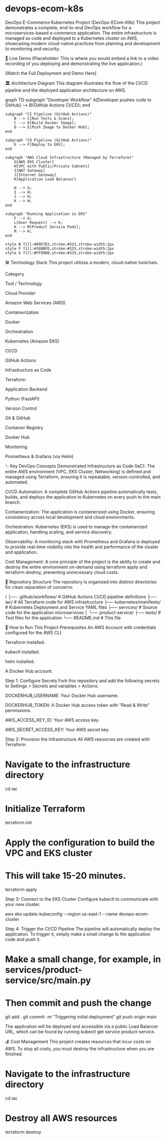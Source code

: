 # devops-ecom-k8s
DevOps E-Commerce Kubernetes Project (DevOps-ECom-K8s)
This project demonstrates a complete, end-to-end DevOps workflow for a microservices-based e-commerce application. The entire infrastructure is managed as code and deployed to a Kubernetes cluster on AWS, showcasing modern cloud-native practices from planning and development to monitoring and security.

🎥 Live Demo
(Placeholder: This is where you would embed a link to a video recording of you deploying and demonstrating the live application.)

[Watch the Full Deployment and Demo Here]

🏛️ Architecture Diagram
This diagram illustrates the flow of the CI/CD pipeline and the deployed application architecture on AWS.

graph TD
    subgraph "Developer Workflow"
        A[Developer pushes code to GitHub] --> B{GitHub Actions CI/CD};
    end

    subgraph "CI Pipeline (GitHub Actions)"
        B --> C[Run Tests & Scans];
        C --> D[Build Docker Image];
        D --> E[Push Image to Docker Hub];
    end

    subgraph "CD Pipeline (GitHub Actions)"
        E --> F[Deploy to EKS];
    end

    subgraph "AWS Cloud Infrastructure (Managed by Terraform)"
        G[AWS EKS Cluster]
        H[VPC with Public/Private Subnets]
        I[NAT Gateway]
        J[Internet Gateway]
        K[Application Load Balancer]

        H --> G;
        I --> H;
        J --> H;
        K --> H;
    end

    subgraph "Running Application in EKS"
        F --> G;
        L[User Request] --> K;
        K --> M[Product Service Pods];
        M --> H;
    end

    style B fill:#8957E5,stroke:#333,stroke-width:2px
    style F fill:#388BFD,stroke:#333,stroke-width:2px
    style G fill:#FF9900,stroke:#333,stroke-width:2px

🛠️ Technology Stack
This project utilizes a modern, cloud-native toolchain.

Category

Tool / Technology

Cloud Provider

Amazon Web Services (AWS)

Containerization

Docker

Orchestration

Kubernetes (Amazon EKS)

CI/CD

GitHub Actions

Infrastructure as Code

Terraform

Application Backend

Python (FastAPI)

Version Control

Git & GitHub

Container Registry

Docker Hub

Monitoring

Prometheus & Grafana (via Helm)

✨ Key DevOps Concepts Demonstrated
Infrastructure as Code (IaC): The entire AWS environment (VPC, EKS Cluster, Networking) is defined and managed using Terraform, ensuring it is repeatable, version-controlled, and automated.

CI/CD Automation: A complete GitHub Actions pipeline automatically tests, builds, and deploys the application to Kubernetes on every push to the main branch.

Containerization: The application is containerized using Docker, ensuring consistency across local development and cloud environments.

Orchestration: Kubernetes (EKS) is used to manage the containerized application, handling scaling, and service discovery.

Observability: A monitoring stack with Prometheus and Grafana is deployed to provide real-time visibility into the health and performance of the cluster and application.

Cost Management: A core principle of the project is the ability to create and destroy the entire environment on-demand using terraform apply and terraform destroy, preventing unnecessary cloud costs.

📂 Repository Structure
The repository is organized into distinct directories for clean separation of concerns:

/
├── .github/workflows/      # GitHub Actions CI/CD pipeline definitions
├── iac/                    # All Terraform code for AWS infrastructure
├── kubernetes/manifests/   # Kubernetes Deployment and Service YAML files
├── services/               # Source code for the application microservices
│   └── product-service/
├── tests/                  # Test files for the application
└── README.md               # This file

🚀 How to Run This Project
Prerequisites
An AWS Account with credentials configured for the AWS CLI.

Terraform installed.

kubectl installed.

helm installed.

A Docker Hub account.

Step 1: Configure Secrets
Fork this repository and add the following secrets to Settings > Secrets and variables > Actions:

DOCKERHUB_USERNAME: Your Docker Hub username.

DOCKERHUB_TOKEN: A Docker Hub access token with "Read & Write" permissions.

AWS_ACCESS_KEY_ID: Your AWS access key.

AWS_SECRET_ACCESS_KEY: Your AWS secret key.

Step 2: Provision the Infrastructure
All AWS resources are created with Terraform.

# Navigate to the infrastructure directory
cd iac

# Initialize Terraform
terraform init

# Apply the configuration to build the VPC and EKS cluster
# This will take 15-20 minutes.
terraform apply

Step 3: Connect to the EKS Cluster
Configure kubectl to communicate with your new cluster.

aws eks update-kubeconfig --region us-east-1 --name devops-ecom-cluster

Step 4: Trigger the CI/CD Pipeline
The pipeline will automatically deploy the application. To trigger it, simply make a small change to the application code and push it.

# Make a small change, for example, in services/product-service/src/main.py
# Then commit and push the change
git add .
git commit -m "Triggering initial deployment"
git push origin main

The application will be deployed and accessible via a public Load Balancer URL, which can be found by running kubectl get service product-service.

💰 Cost Management
This project creates resources that incur costs on AWS. To stop all costs, you must destroy the infrastructure when you are finished.

# Navigate to the infrastructure directory
cd iac

# Destroy all AWS resources
terraform destroy
